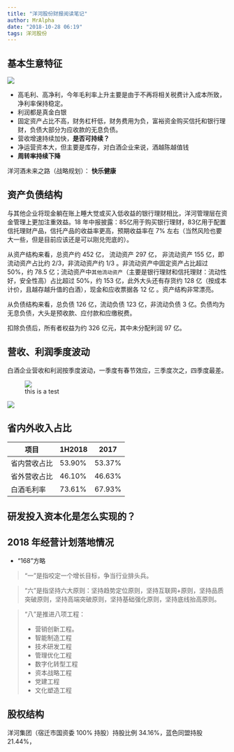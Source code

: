 ```yaml
---
title: "洋河股份财报阅读笔记"
author: MrAlpha
date: "2018-10-28 06:19"
tags: 洋河股份
---
```


## 基本生意特征

![](https://raw.githubusercontent.com/ericluo/imagebed/master/img/20181224110011.png)

- 高毛利、高净利，今年毛利率上升主要是由于不再将相关税费计入成本所致，净利率保持稳定。
- 利润都是真金白银
- 固定资产占比不高，财务杠杆低，财务费用为负，富裕资金购买信托和银行理财，负债大部分为应收款的无息负债。
- 营收增速持续加快，**是否可持续？**
- 净运营资本大，但主要是库存，对白酒企业来说，酒越陈越值钱
- **周转率持续下降**

洋河酒未来之路（战略规划）： **快乐健康**

## 资产负债结构

与其他企业将现金躺在账上睡大觉或买入低收益的银行理财相比，洋河管理层在资金管理上更加注重效益。18 年中报披露：85亿用于购买银行理财，83亿用于配置信托理财产品，信托产品的收益率更高，预期收益率在 7% 左右（当然风险也要大一些，但是目前应该还是可以刚兑兜底的）。

从资产结构来看，总资产约 452 亿， 流动资产 297 亿， 非流动资产 155 亿，即流动资产占比约 2/3，非流动资产约 1/3 。非流动资产中固定资产占比超过 50%，约 78.5 亿；流动资产中`其他流动资产`（主要是银行理财和信托理财：流动性好，安全性高）占比超过 50%，约 153 亿，此外大头还有存货约 128 亿（按成本计价，且越存越升值的白酒），现金和应收票据各 12 亿 。资产结构非常漂亮。

从负债结构来看，总负债 126 亿，流动负债 123 亿，非流动负债 3 亿。负债均为无息负债，大头是预收款、应付款和应缴税费。

扣除负债后，所有者权益为约 326 亿元，其中未分配利润 97 亿。

## 营收、利润季度波动

白酒企业营收和利润按季度波动，一季度有春节效应，三季度次之，四季度最差。

<figure>
  <img src="https://raw.githubusercontent.com/ericluo/imagebed/master/img/20181028071957.png">
  <figcaption>this is a test</figcation>
</figure>

![](https://raw.githubusercontent.com/ericluo/imagebed/master/img/20181028071957.png)

## 省内外收入占比

| 项目         | 1H2018 | 2017   |
| ------------ | ------ | ------ |
| 省内营收占比 | 53.90% | 53.37% |
| 省外营收占比 | 46.10% | 46.63% |
| 白酒毛利率   | 73.61% | 67.93% |


## 研发投入资本化是怎么实现的？


## 2018 年经营计划落地情况

- “168”方略

> “一”是指咬定一个增长目标，争当行业排头兵。

>“六”是指坚持六大原则：坚持趋势定位原则，坚持互联网+原则，坚持品质突破原则，坚持高端突破原则，坚持基础强化原则，坚持底线抬高原则。

>“八”是推进八项工程：
> - 营销创新工程。
> - 智能制造工程
> - 技术研发工程
> - 管理优化工程
> - 数字化转型工程
> - 资本战略工程
> - 党建工程
> - 文化塑造工程

## 股权结构

洋河集团（宿迁市国资委 100% 持股）持股比例 34.16%，蓝色同盟持股 21.44%，
